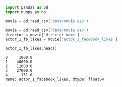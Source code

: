 

```python
import pandas as pd
import numpy as np
```


```python
movie = pd.read_csv('data/movie.csv')
```


```python
movie = pd.read_csv('data/movie.csv')
director = movie['director_name']
actor_1_fb_likes = movie['actor_1_facebook_likes']
```


```python
actor_1_fb_likes.head()
```




    0     1000.0
    1    40000.0
    2    11000.0
    3    27000.0
    4      131.0
    Name: actor_1_facebook_likes, dtype: float64




```python

```


```python

```


```python

```
